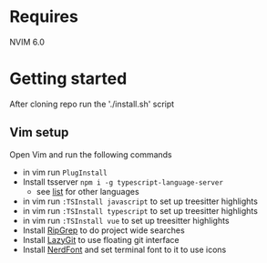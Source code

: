 # Requires
NVIM 6.0

# Getting started

After cloning repo run the './install.sh' script

## Vim setup
Open Vim and run the following commands
- in vim run `PlugInstall`
- Install tsserver
  `npm i -g typescript-language-server`
  - see [list](https://github.com/DanielTolentino/nvim-lsp#configurations) for other languages 
- in vim run `:TSInstall javascript` to set up treesitter highlights
- in vim run `:TSInstall typescript` to set up treesitter highlights
- in vim run `:TSInstall vue` to set up treesitter highlights
- Install [RipGrep](https://github.com/BurntSushi/ripgrep#installation) to do project wide searches
- Install [LazyGit](https://github.com/jesseduffield/lazygit) to use floating git interface
- Install [NerdFont](https://www.nerdfonts.com/) and set terminal font to it to use icons
